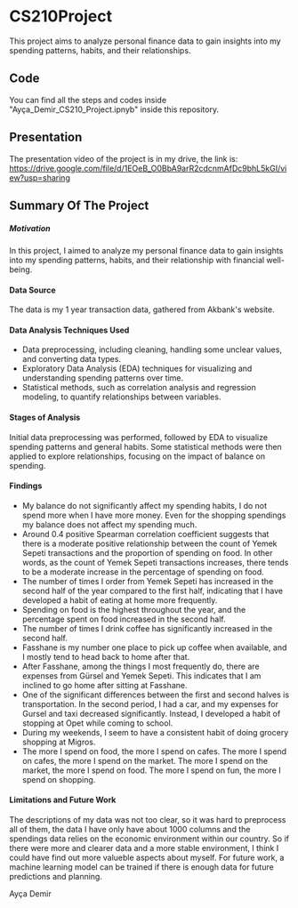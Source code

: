 # CS210Project
This project aims to analyze personal finance data to gain insights into my spending patterns, habits, and their relationships.

## Code
You can find all the steps and codes inside "Ayça_Demir_CS210_Project.ipnyb" inside this repository.

## Presentation
The presentation video of the project is in my drive, the link is: https://drive.google.com/file/d/1EOeB_O0BbA9arR2cdcnmAfDc9bhL5kGI/view?usp=sharing

##
## Summary Of The Project

##### Motivation
In this project, I aimed to analyze my personal finance data to gain insights into my spending patterns, habits, and their relationship with financial well-being.

#### Data Source
The data is my 1 year transaction data, gathered from Akbank's website. 

#### Data Analysis Techniques Used
- Data preprocessing, including cleaning, handling some unclear values, and converting data types.
- Exploratory Data Analysis (EDA) techniques for visualizing and understanding spending patterns over time.
- Statistical methods, such as correlation analysis and regression modeling, to quantify relationships between variables.

#### Stages of Analysis
Initial data preprocessing was performed, followed by EDA to visualize spending patterns and general habits. Some statistical methods were then applied to explore relationships, focusing on the impact of balance on spending.

#### Findings
- My balance do not significantly affect my spending habits, I do not spend more when I have more money. Even for the shopping spendings my balance does not affect my spending much.
- Around 0.4 positive Spearman correlation coefficient suggests that there is a moderate positive relationship between the count of Yemek Sepeti transactions and the proportion of spending on food. In other words, as the count of Yemek Sepeti transactions increases, there tends to be a moderate increase in the percentage of spending on food.
- The number of times I order from Yemek Sepeti has increased in the second half of the year compared to the first half, indicating that I have developed a habit of eating at home more frequently.
- Spending on food is the highest throughout the year, and the percentage spent on food increased in the second half.
- The number of times I drink coffee has significantly increased in the second half.
- Fasshane is my number one place to pick up coffee when available, and I mostly tend to head back to home after that.
- After Fasshane, among the things I most frequently do, there are expenses from Gürsel and Yemek Sepeti. This indicates that I am inclined to go home after sitting at Fasshane.
- One of the significant differences between the first and second halves is transportation. In the second period, I had a car, and my expenses for Gursel and taxi decreased significantly. Instead, I developed a habit of stopping at Opet while coming to school.
- During my weekends, I seem to have a consistent habit of doing grocery shopping at Migros.
- The more I spend on food, the more I spend on cafes. The more I spend on cafes, the more I spend on the market. The more I spend on the market, the more I spend on food. The more I spend on fun, the more I spend on shopping.

#### Limitations and Future Work
The descriptions of my data was not too clear, so it was hard to preprocess all of them, the data I have only have about 1000 columns and the spendings data relies on the economic environment within our country. So if there were more and clearer data and a more stable environment, I think I could have find out more valueble aspects about myself. For future work, a machine learning model can be trained if there is enough data for future predictions and planning.


Ayça Demir
